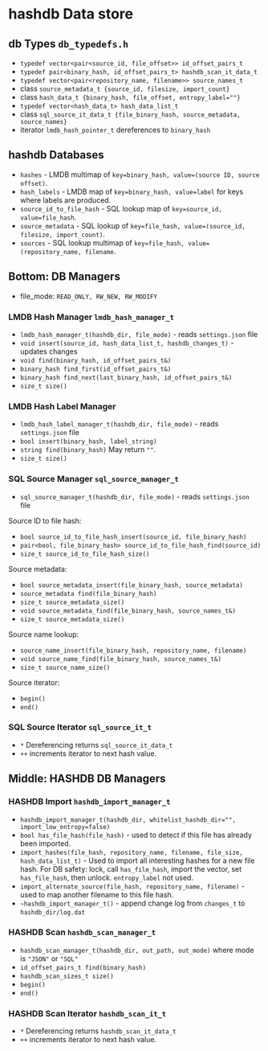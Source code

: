 # hashdb Data store

## db Types `db_typedefs.h`
* `typedef vector<pair<source_id, file_offset>> id_offset_pairs_t`
* `typedef pair<binary_hash, id_offset_pairs_t> hashdb_scan_it_data_t`
* `typedef vector<pair<repository_name, filename>> source_names_t`
* class `source_metadata_t {source_id, filesize, import_count}`
* class `hash_data_t {binary_hash, file_offset, entropy_label=""}`
* `typedef vector<hash_data_t> hash_data_list_t`
* class `sql_source_it_data_t {file_binary_hash, source_metadata, source_names}`
* iterator `lmdb_hash_pointer_t` dereferences to `binary_hash`

## hashdb Databases
* `hashes` - LMDB multimap of `key=binary_hash, value=(source ID, source offset)`.
* `hash_labels` - LMDB map of `key=binary_hash, value=label` for keys where labels are produced.
* `source_id_to_file_hash` - SQL lookup map of `key=source_id, value=file_hash`.
* `source_metadata` - SQL lookup of `key=file_hash, value=(source_id, filesize, import_count)`.
* `sources` - SQL lookup multimap of `key=file_hash, value=(repository_name, filename`.

## Bottom: DB Managers

* file_mode: `READ_ONLY, RW_NEW, RW_MODIFY`

### LMDB Hash Manager `lmdb_hash_manager_t`

* `lmdb_hash_manager_t(hashdb_dir, file_mode)` - reads `settings.json` file
* `void insert(source_id, hash_data_list_t, hashdb_changes_t)` - updates changes
* `void find(binary_hash, id_offset_pairs_t&)`
* `binary_hash find_first(id_offset_pairs_t&)`
* `binary_hash find_next(last_binary_hash, id_offset_pairs_t&)`
* `size_t size()`

### LMDB Hash Label Manager

* `lmdb_hash_label_manager_t(hashdb_dir, file_mode)` - reads `settings.json` file
* `bool insert(binary_hash, label_string)`
* `string find(binary_hash)`  May return `""`.
* `size_t size()`

### SQL Source Manager `sql_source_manager_t`

* `sql_source_manager_t(hashdb_dir, file_mode)` - reads `settings.json` file

Source ID to file hash:

* `bool source_id_to_file_hash_insert(source_id, file_binary_hash)`
* `pair<bool, file_binary_hash> source_id_to_file_hash_find(source_id)`
* `size_t source_id_to_file_hash_size()`

Source metadata:

* `bool source_metadata_insert(file_binary_hash, source_metadata)`
* `source_metadata find(file_binary_hash)`
* `size_t source_metadata_size()`
* `void source_metadata_find(file_binary_hash, source_names_t&)`
* `size_t source_metadata_size()`

Source name lookup:

* `source_name_insert(file_binary_hash, repository_name, filename)`
* `void source_name_find(file_binary_hash, source_names_t&)`
* `size_t source_name_size()`

Source iterator:

* `begin()`
* `end()`

### SQL Source Iterator `sql_source_it_t`

* `*` Dereferencing returns `sql_source_it_data_t`
* `++` increments iterator to next hash value.

## Middle: HASHDB DB Managers
### HASHDB Import `hashdb_import_manager_t`

* `hashdb_import_manager_t(hashdb_dir, whitelist_hashdb_dir="", import_low_entropy=false)`
* `bool has_file_hash(file_hash)` - used to detect if this file has already been imported.
* `import_hashes(file_hash, repository_name, filename, file_size, hash_data_list_t)` - Used to import all interesting hashes for a new file hash.  For DB safety: lock, call `has_file_hash`, import the vector, set `has_file_hash`, then unlock.  `entropy_label` not used.
* `import_alternate_source(file_hash, repository_name, filename)` - used to map another filename to this file hash.
* `~hashdb_import_manager_t()` - append change log from `changes_t` to `hashdb_dir/log.dat`

### HASHDB Scan `hashdb_scan_manager_t`
* `hashdb_scan_manager_t(hashdb_dir, out_path, out_mode)` where mode is `"JSON"` or `"SQL"`
* `id_offset_pairs_t find(binary_hash)`
* `hashdb_scan_sizes_t size()`
* `begin()`
* `end()`

### HASHDB Scan Iterator `hashdb_scan_it_t`

* `*` Dereferencing returns `hashdb_scan_it_data_t`
* `++` increments iterator to next hash value.


